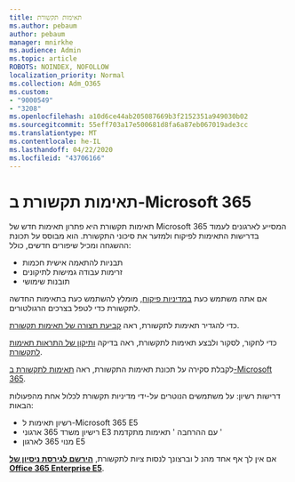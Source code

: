 ```yaml
---
title: תאימות תקשורת
ms.author: pebaum
author: pebaum
manager: mnirkhe
ms.audience: Admin
ms.topic: article
ROBOTS: NOINDEX, NOFOLLOW
localization_priority: Normal
ms.collection: Adm_O365
ms.custom:
- "9000549"
- "3208"
ms.openlocfilehash: a10d6ce44ab205087669b3f2152351a949030b02
ms.sourcegitcommit: 55eff703a17e500681d8fa6a87eb067019ade3cc
ms.translationtype: MT
ms.contentlocale: he-IL
ms.lasthandoff: 04/22/2020
ms.locfileid: "43706166"
---
```

# <a name="communication-compliance-in-microsoft-365"></a>תאימות תקשורת ב-Microsoft 365

תאימות תקשורת היא פתרון תאימות חדש של Microsoft 365 המסייע לארגונים לעמוד בדרישות התאימות לפיקוח ולמזער את סיכוני התקשורת. הוא מבוסס על תכונת ההשגחה ומכיל שיפורים חדשים, כולל:

- תבניות להתאמה אישית חכמות
- זרימות עבודה גמישות לתיקונים
- תובנות שימושי

אם אתה משתמש כעת [במדיניות פיקוח](https://docs.microsoft.com/microsoft-365/compliance/supervision-policies), מומלץ להשתמש כעת בתאימות החדשה לתקשורת כדי לטפל בצרכים הרגולטורים.

כדי להגדיר תאימות לתקשורת, ראה [קביעת תצורה של תאימות תקשורת](https://docs.microsoft.com/microsoft-365/compliance/communication-compliance-configure).

כדי לחקור, לסקור ולבצע תאימות לתקשורת, ראה בדיקה [ותיקון של התראות תאימות לתקשורת](https://docs.microsoft.com/microsoft-365/compliance/communication-compliance-investigate-remediate).

לקבלת סקירה על תכונת תאימות התקשורת, ראה [תאימות לתקשורת ב-Microsoft 365](https://docs.microsoft.com/microsoft-365/compliance/communication-compliance).

דרישות רשיון: על משתמשים הנוטרים על-ידי מדיניות תקשורת לכלול אחת מהפעולות הבאות:

- רשיון תאימות ל-Microsoft 365 E5
- רישיון משרד 365 ארגוני E3 עם ההרחבה ' תאימות מתקדמת '
- מנוי 365 לארגון E5

אם אין לך אף אחד מהנ ל וברצונך לנסות ציות לתקשורת, **[הירשם לגירסת ניסיון של Office 365 Enterprise E5](https://go.microsoft.com/fwlink/p/?LinkID=698279)**.